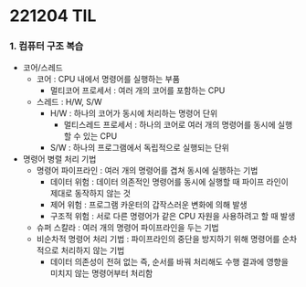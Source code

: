 # 221204 TIL
### 1. 컴퓨터 구조 복습
* 코어/스레드
    * 코어 : CPU 내에서 명령어를 실행하는 부품
        * 멀티코어 프로세서 : 여러 개의 코어를 포함하는 CPU
    * 스레드 : H/W, S/W
        * H/W : 하나의 코어가 동시에 처리하는 명령어 단위
            * 멀티스레드 프로세서 : 하나의 코어로 여러 개의 명령어를 동시에 실행할 수 있는 CPU
        * S/W : 하나의 프로그램에서 독립적으로 실행되는 단위
* 명령어 병렬 처리 기법
    * 명령어 파이프라인 : 여러 개의 명령어를 겹쳐 동시에 실행하는 기법
        * 데이터 위험 : 데이터 의존적인 명령어를 동시에 실행할 때 파이프 라인이 제대로 동작하지 않는 것
        * 제어 위험 : 프로그램 카운터의 갑작스러운 변화에 의해 발생
        * 구조적 위험 : 서로 다른 명령어가 같은 CPU 자원을 사용하려고 할 때 발생
    * 슈퍼 스칼라 : 여러 개의 명령어 파이프라인을 두는 기법
    * 비순차적 명령어 처리 기법 : 파이프라인의 중단을 방지하기 위해 명령어를 순차적으로 처리하지 않는 기법
        * 데이터 의존성이 전혀 없는 즉, 순서를 바꿔 처리해도 수행 결과에 영향을 미치지 않는 명령어부터 처리함
